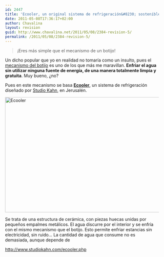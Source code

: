 ```yaml
---
id: 2447
title: 'Ecooler, un original sistema de refrigeración&#8230; sostenible'
date: 2011-05-08T17:36:17+02:00
author: Chavalina
layout: revision
guid: http://www.chavalina.net/2011/05/08/2384-revision-5/
permalink: /2011/05/08/2384-revision-5/
---
```

> ¡Eres más simple que el mecanismo de un botijo!

Un dicho popular que yo en realidad no tomaría como un insulto, pues el <a href="http://es.wikipedia.org/wiki/Botijo" target="_blank">mecanismo del botijo</a> es uno de los que más me maravillan. **Enfriar el agua sin utilizar ninguna fuente de energía, de una manera totalmente limpia y gratuita**. Muy bueno, ¿no?

Pues en este mecanismo se basa **<a href="http://ecooler.yolasite.com/" target="_blank">Ecooler</a>**, un sistema de refrigeración diseñado por <a href="http://www.studiokahn.com/" target="_blank">Studio Kahn</a>, en Jerusalén.

<img class="aligncenter size-full wp-image-2445" title="Ecooler" src="http://www.chavalina.net/imagenes/2011/05/ecooler.jpg" alt="Ecooler" width="600" height="378" srcset="http://www.chavalina.net/imagenes/2011/05/ecooler.jpg 600w, http://www.chavalina.net/imagenes/2011/05/ecooler-300x189.jpg 300w, http://www.chavalina.net/imagenes/2011/05/ecooler-500x315.jpg 500w" sizes="(max-width: 600px) 100vw, 600px" /> 

Se trata de una estructura de cerámica, con piezas huecas unidas por pequeños empalmes metálicos. El agua discurre por el interior y se enfría con el mismo mecanismo que el botijo. Esto permite enfriar estancias sin electricidad, sin ruido&#8230; La cantidad de agua que consume no es demasiada, aunque depende de

http://www.studiokahn.com/ecooler.php